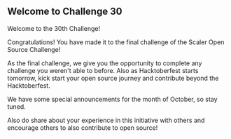 ## Welcome to Challenge 30

Welcome to the 30th Challenge! 

Congratulations! 
You have made it to the final challenge of the Scaler Open Source Challenge! 

As the final challenge, we give you the opportunity to complete any challenge you weren't able to before. Also as Hacktoberfest starts tomorrow, kick start your open source journey and contribute beyond the Hacktoberfest. 

We have some special announcements for the month of October, so stay tuned. 

Also do share about your experience in this initiative with others and encourage others to also contribute to open source!